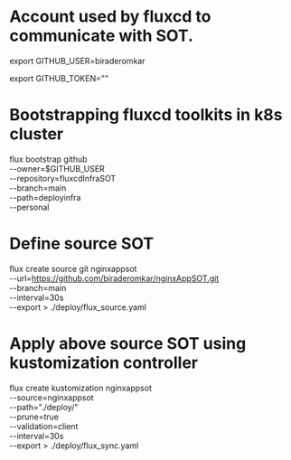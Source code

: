 # Account used by fluxcd to communicate with SOT.
export GITHUB_USER=biraderomkar

export GITHUB_TOKEN=""

# Bootstrapping fluxcd toolkits in k8s cluster

flux bootstrap github \
 --owner=$GITHUB_USER \
 --repository=fluxcdInfraSOT \
 --branch=main \
 --path=deployinfra \
 --personal

# Define source SOT
flux create source git nginxappsot \
 --url=https://github.com/biraderomkar/nginxAppSOT.git \
 --branch=main \
 --interval=30s \
 --export > ./deploy/flux_source.yaml

# Apply above source SOT using kustomization controller
 flux create kustomization nginxappsot \
 --source=nginxappsot  \
 --path="./deploy/" \
 --prune=true \
 --validation=client \
 --interval=30s  \
 --export > ./deploy/flux_sync.yaml